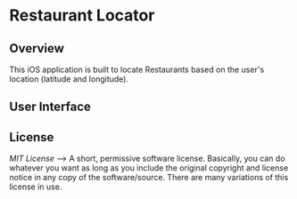 # Restaurant Locator

Overview
--------------

This iOS application is built to locate Restaurants based on the user's location (latitude and longitude).

User Interface
--------------

License
--------------

*MIT License* --> A short, permissive software license. Basically, you can do whatever you want as long as you include the original copyright and license notice in any copy of the software/source.  There are many variations of this license in use.
